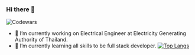### Hi there 👋
![Codewars](https://github.r2v.ch/codewars?user=MethxMaster&top_languages=true)
- 🔭 I’m currently working on Electrical Engineer at Electricity Generating Authority of Thailand.
- 🌱 I’m currently learning all skills to be full stack developer.
[![Top Langs](https://github-readme-stats.vercel.app/api?username=MethxMaster&theme=algolia&show_icons=true)](https://github.com/saifurrahman1193)
<!--
**MethxMaster/MethxMaster** is a ✨ _special_ ✨ repository because its `README.md` (this file) appears on your GitHub profile.

Here are some ideas to get you started:

- 🔭 I’m currently working on ...
- 🌱 I’m currently learning ...
- 👯 I’m looking to collaborate on ...
- 🤔 I’m looking for help with ...
- 💬 Ask me about ...
- 📫 How to reach me: ...
- 😄 Pronouns: ...
- ⚡ Fun fact: ...
-->
